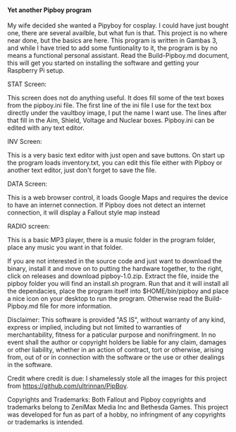 #### Yet another Pipboy program

My wife decided she wanted a Pipyboy for cosplay. I could have just bought one, there are several availble, but what fun is that. This project is no where near done, but the basics are here. This program is written in Gambas 3, and while I have tried to add some funtionality to it, the program is by no means a functional personal assistant. Read the Build-Pipboy.md document, this will get you started on installing the software and getting your Raspberry Pi setup.

STAT Screen:

This screen does not do anything useful. It does fill some of the text boxes from the pipboy.ini file. The first line of the ini file I use for the text box directly under the vaultboy image, I put the name I want use. The lines after that fill in the Aim, Shield, Voltage and Nuclear boxes. Pipboy.ini can be edited with any text editor.

INV Screen:

This is a very basic text editor with just open and save buttons. On start up the program loads inventory.txt, you can edit this file either with Pipboy or another text editor, just don't forget to save the file.

DATA Screen:

This is a web browser control, it loads Google Maps and requires the device to have an internet connection. If Pipboy does not detect an internet connection, it will display a Fallout style map instead

RADIO screen:

This is a basic MP3 player, there is a music folder in the program folder, place any music you want in that folder.

If you are not interested in the source code and just want to download the binary, install it and move on to putting the hardware together, to the right, click on releases and download pipboy-1.0.zip. Extract the file, inside the pipboy folder you will find an install.sh program. Run that and it will install all the dependacies, place the program itself into $HOME/bin/pipboy and place a nice icon on your desktop to run the program. Otherwise read the Build-Pipboy.md file for more information.

Disclaimer: This software is provided "AS IS", without warranty of any kind, express or implied, including but not limited to warranties of merchantability, fitness for a paticular purpose and nonifringment. In no event shall the author or copyright holders be liable for any claim, damages or other liability, whether in an action of contract, tort or otherwise, arising from, out of or in connection with the software or the use or other dealings in the software.

Credit where credit is due:
I shamelessly stole all the images for this project from https://github.com/ultrinnan/PipBoy.

Copyrights and Trademarks:
Both Fallout and Pipboy copyrights and trademarks belong to ZeniMax Media Inc and Bethesda Games. This project was developed for fun as part of a hobby, no infringment of any copyrights or trademarks is intended.